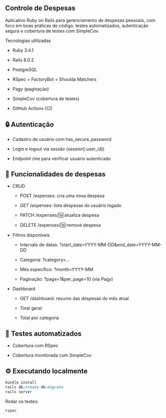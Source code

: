## Controle de Despesas

Aplicativo Ruby on Rails para gerenciamento de despesas pessoais, com foco em boas práticas de código, testes automatizados, autenticação segura e cobertura de testes com SimpleCov.

Tecnologias utilizadas

* Ruby 3.4.1

* Rails 8.0.2

* PostgreSQL

* RSpec + FactoryBot + Shoulda Matchers

* Pagy (paginação)

* SimpleCov (cobertura de testes)

* GitHub Actions (CI)

## :lock: Autenticação

* Cadastro de usuário com has_secure_password

* Login e logout via sessão (session[:user_id])

* Endpoint /me para verificar usuário autenticado

## :money_with_wings: Funcionalidades de despesas

* CRUD

    - POST /expenses: cria uma nova despesa

    - GET /expenses: lista despesas do usuário logado

    - PATCH /expenses/:id: atualiza despesa

    - DELETE /expenses/:id: remove despesa

* Filtros disponíveis

    - Intervalo de datas: ?start_date=YYYY-MM-DD&end_date=YYYY-MM-DD

    - Categoria: ?category=...

    - Mês específico: ?month=YYYY-MM

    - Paginação: ?page=1&per_page=10 (via Pagy)

* Dashboard

    - GET /dashboard: resumo das despesas do mês atual

    - Total geral

    - Total por categoria

## :test_tube: Testes automatizados

* Cobertura com RSpec

* Cobertura monitorada com SimpleCov

## :gear: Executando localmente
```ruby
bundle install
rails db:create db:migrate
rails server
```

Rodar os testes:
```ruby
rspec
```

